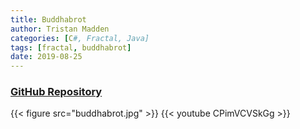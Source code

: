 ```yaml
---
title: Buddhabrot
author: Tristan Madden
categories: [C#, Fractal, Java]
tags: [fractal, buddhabrot]
date: 2019-08-25
---
```

<h3><a href="https://github.com/Trimad/Sandbox">GitHub Repository</a></h3>

{{< figure src="buddhabrot.jpg" >}}
{{< youtube CPimVCVSkGg >}}

<!-- ![Desktop View](https://i.imgur.com/FLfOIxr.jpg)

This image was produced by my C# implementation of the Buddhabrot algorithm. <a href="https://docs.microsoft.com/en-us/dotnet/api/system.threading.tasks.parallel.for?view=net-6.0">Parallel.For</a> makes multithreaded CPU rendering so easy and readable that I see no reason to continue writing anything fractal related in Java. 

Some stats on this image:
- 8191x8191 pixels
- 32bpp, ARGB
- Histogram coloring algorithm
- 50 passes, 1500 bailout value
- 1:1 aspect ratio

<a href="https://github.com/Trimad/Sandbox">GitHub Repository</a> -->


<!-- 
![Desktop View](https://i.imgur.com/eLjfYTR.jpg)
This image was produced by my Java implementation of the Buddhabrot algorithm.  I was very interested in this fractal as a teenager and believe I first encountered it on <a href="http://www.complexification.net/gallery/machines/buddhabrot/">www.complexification.net</a> when I was 15 or so. 

 I needed a working implementation of rendering the Mandelbrot set before I could produce this image, so there are functions leftover in this program for generating the Mandelbrot set. I've implemented some basic features such as random Gaussian points to introduce some blur, HSB color support, and basic <a href="https://en.wikipedia.org/wiki/Misiurewicz_point">Misiurewicz Point</a> support. It's Java though, so the performance is abysmal.

Some stats on this image:
- HSB colorizing algorithm
- 7680x4320 pixels
- 3000 iterations
- 16:9 aspect ratio

<h1><a href="https://gitlab.com/tristan.madden/pixelplayground/tree/master/src/pixelsplayground">GitLab Repository</a></h1> -->